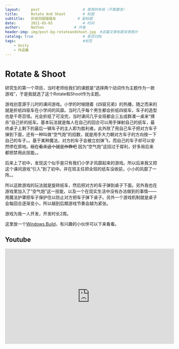 ```yaml
---
layout:     post   				    # 使用的布局（不需要改）
title:      Rotate And Shoot	   	# 标题 
subtitle:   折纸四驱碰碰车          # 副标题
date:       2021-05-03 				# 时间
author:     Nathan 				# 作者
header-img: img/post-bg-rotateandshoot.jpg 	#这篇文章标题背景图片
catalog: true 						# 是否归档
tags:								#标签
    - Unity
    - 作品集
---
```


# Rotate & Shoot

研究生的第一个项目，当时老师给我们的课题是“选择两个动词作为主题作为一款游戏”，于是我就选了这个Rotate和Shoot作为主题。

游戏创意源于儿时的课间游戏。小学的时候随着《四驱兄弟》的热播，随之而来的就是折纸四驱车在小学间的风靡。当时几乎每个男生都会折纸四驱车，车子的造型也是千奇百怪。光会折纸了可没完，当时课间几乎全班都会三五成群凑一桌来“搏杀”自己折的纸车。基本玩法就是每人在自己的回合可以用手弹射自己的纸车，最终桌子上剩下的最后一辆车子的主人即为胜利者。此外除了用自己车子把对方车子弹到下面，还有一种叫做“空气炮”的招数，就是用手大力朝对方车子的方向按一下自己的车子。。基于某种魔法，对方的车子会被立刻弹飞，而自己的车子却可以安然停在原地。~~现在看来这个就是作弊吧~~ 因为“空气炮”这招过于犀利，好多局后来都把禁用此技能。。

后来上了初中，发现这个似乎是只有我们小学才风靡起来的游戏。所以后来我又把这个课间游戏“引入”到了初中。并在班主任把全班的纸车没收前，小小的风靡了一阵。。

所以这款游戏的玩法就是旋转纸车，然后把对方的车子弹到桌子下面。另外我也在游戏里加入了“空气炮”这一技能，以及一个在现实生活中没有办法做到的事情——用魔法护罩把车子保护住以防止对方把车子弹下桌子。另外一个游戏机制就是桌子会每回合逐渐变小，所以越到后期游戏节奏会越为紧张。

游戏为我一人开发，开发时长2周。

这里放一个[Windows Build](https://onedrive.live.com/?authkey=%21AMRUAkSq99F4IKA&id=43989C2FFDAF3F42%21138813&cid=43989C2FFDAF3F42)，有兴趣的小伙伴可以下来看看。

## Youtube
<iframe width="560" height="315" src="https://www.youtube.com/embed/mwEtqIj8GPE" title="YouTube video player" frameborder="0" allow="accelerometer; autoplay; clipboard-write; encrypted-media; gyroscope; picture-in-picture" allowfullscreen></iframe>